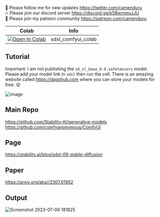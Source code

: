 🐣 Please follow me for new updates https://twitter.com/camenduru <br />
🔥 Please join our discord server https://discord.gg/k5BwmmvJJU <br />
🥳 Please join my patreon community https://patreon.com/camenduru <br />

| Colab | Info
| --- | --- |
[![Open In Colab](https://colab.research.google.com/assets/colab-badge.svg)](https://colab.research.google.com/github/camenduru/sdxl-colab/blob/main/sdxl_comfyui_colab.ipynb) | sdxl_comfyui_colab

## Tutorial

Important: I am not publishing the `sd_xl_base_0.9.safetensors` model. Please add your model link in `sdxl` then run the cell. There is an amazing website called https://dagshub.com where you can store your models for free. 😜

![image](https://github.com/camenduru/sdxl-colab/assets/54370274/8e42dc52-79b6-4074-bf62-b2d4d6213d36)


## Main Repo
https://github.com/Stability-AI/generative-models <br />
https://github.com/comfyanonymous/ComfyUI <br />

## Page
https://stability.ai/blog/sdxl-09-stable-diffusion

## Paper
https://arxiv.org/abs//2307.01952

## Output

![Screenshot 2023-07-06 181825](https://github.com/camenduru/sdxl-colab/assets/54370274/7f907263-4dcc-459d-b730-823aa58b1ad5)